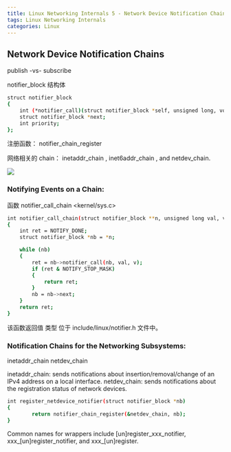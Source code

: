```yaml
---
title: Linux Networking Internals 5 - Network Device Notification Chains
tags: Linux Networking Internals
categories: Linux
---
```


## Network Device Notification Chains
publish  -vs-   subscribe

notifier_block 结构体
```bash
struct notifier_block
{
    int (*notifier_call)(struct notifier_block *self, unsigned long, void *);
    struct notifier_block *next;
    int priority;
};
```

注册函数：  notifier_chain_register

网络相关的 chain： inetaddr_chain , inet6addr_chain , and netdev_chain.

![](/images/Linux_network_internal_netdevice_notification_chain.png)

### Notifying Events on a Chain:
函数 notifier_call_chain    <kernel/sys.c>
```bash
int notifier_call_chain(struct notifier_block **n, unsigned long val, void *v)
{
    int ret = NOTIFY_DONE;
    struct notifier_block *nb = *n;

    while (nb)
    {
        ret = nb->notifier_call(nb, val, v);
        if (ret & NOTIFY_STOP_MASK)
        {
            return ret;
        }
        nb = nb->next;
    }
    return ret;
}
```
该函数返回值 类型 位于  include/linux/notifier.h 文件中。

### Notification  Chains  for the Networking Subsystems:
inetaddr_chain        netdev_chain

inetaddr_chain: sends notifications about insertion/removal/change of an IPv4 address on a local interface.
netdev_chain: sends notifications about the registration status of network devices.

```bash
int register_netdevice_notifier(struct notifier_block *nb)
{
        return notifier_chain_register(&netdev_chain, nb);
}
```
Common names for wrappers include [un]register_xxx_notifier, xxx_[un]register_notifier, and xxx_[un]register.
